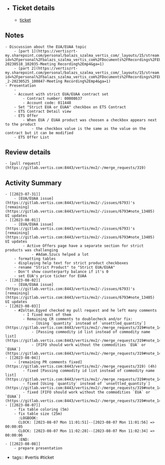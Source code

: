 - ## Ticket details
	- [ticket](https://gitlab.vertis.com:8443/vertis/mv2/-/issues/6793)
## Notes
	- Discussion about the EUA/EUAA topic
		- [part 1](https://vertiszrt-my.sharepoint.com/personal/balazs_szalma_vertis_com/_layouts/15/stream.aspx?id=%2Fpersonal%2Fbalazs_szalma_vertis_com%2FDocuments%2FRecordings%2FEUA_EUAA-20230518_102035-Meeting Recording%2Emp4&ga=1)
		- [part 2](https://vertiszrt-my.sharepoint.com/personal/balazs_szalma_vertis_com/_layouts/15/stream.aspx?id=%2Fpersonal%2Fbalazs_szalma_vertis_com%2FDocuments%2FRecordings%2FEUA_EUAA _2-20230525_100847-Meeting Recording%2Emp4&ga=1)
	- Presentation
		-
		- Account with strict EUA/EUAA contract set
			- Contract number: 00008637
			- Account code: 011448
		- Set "Strict EUA or EUAA" checkbox on ETS Contract
		- ETS Contract Detail view
		- ETS Offer
			- When EUA / EUAA product was choosen a checkbox appears next to the product
				- the checkbox value is the same as the value on the contract but it can be modified
		- ETS Offer List
## Review details
	- [pull request](https://gitlab.vertis.com:8443/vertis/mv2/-/merge_requests/319)
## Activity Summary
	- [[2023-07-31]]
		- [EUA/EUAA issue](https://gitlab.vertis.com:8443/vertis/mv2/-/issues/6793)'s [remaining](https://gitlab.vertis.com:8443/vertis/mv2/-/issues/6793#note_13405) UI updates
	- [[2023-08-01]]
		- [EUA/EUAA issue](https://gitlab.vertis.com:8443/vertis/mv2/-/issues/6793)'s [remaining](https://gitlab.vertis.com:8443/vertis/mv2/-/issues/6793#note_13405) UI updates
			- Active Offers page have a separate section for strict products was challenging
				- #Adam.Szucs helped a lot
		- formatting tables
		- displaying help text for strict product checkboxes
		- rename "Strict Product" to "Strict EUA/EUAA"
		- Don't show counterparty balance if it's 0
		- set EUA's price ticker for EUAA
	- [[2023-08-02]]
		- [EUA/EUAA issue](https://gitlab.vertis.com:8443/vertis/mv2/-/issues/6793)'s [remaining](https://gitlab.vertis.com:8443/vertis/mv2/-/issues/6793#note_13405) UI updates
	- [[2023-08-03]]
		- #Zoltan.Egyed checked my pull request and he left many comments
			- I fixed most of them
			- Remaining CR comments to doublecheck and/or fix:
				- [Using `quantity` instead of `unsettled_quantity`](https://gitlab.vertis.com:8443/vertis/mv2/-/merge_requests/319#note_14508)
				- [Passing commodity id list instead of commodity name list](https://gitlab.vertis.com:8443/vertis/mv2/-/merge_requests/319#note_14512)
				- [FIFO should work without the commodities `EUA` or `EUAA`](https://gitlab.vertis.com:8443/vertis/mv2/-/merge_requests/319#note_14587)
	- [[2023-08-04]]
		- [remaining PR comments fixed](https://gitlab.vertis.com:8443/vertis/mv2/-/merge_requests/319) (4h)
			- fixed [Passing commodity id list instead of commodity name list](https://gitlab.vertis.com:8443/vertis/mv2/-/merge_requests/319#note_14512)
			- fixed [Using `quantity` instead of `unsettled_quantity`](https://gitlab.vertis.com:8443/vertis/mv2/-/merge_requests/319#note_14508)
			- fixed [FIFO should work without the commodities `EUA` or `EUAA`](https://gitlab.vertis.com:8443/vertis/mv2/-/merge_requests/319#note_14587)
	- [[2023-08-07]]
		- fix table coloring (5m)
		- fix table size (25m)
		  :LOGBOOK:
		  CLOCK: [2023-08-07 Mon 11:01:51]--[2023-08-07 Mon 11:01:56] =>  00:00:05
		  CLOCK: [2023-08-07 Mon 11:02:28]--[2023-08-07 Mon 11:02:34] =>  00:00:06
		  :END:
	- [[2023-08-08]]
		- prepare presentation
- tags:: #vertis #ticket